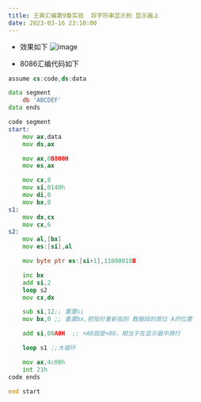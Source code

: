 ```yaml
---
title: 王爽汇编第9章实验  将字符串显示到 显示器上
date: 2023-03-16 23:10:00
---
```


* 效果如下
![image](https://img2023.cnblogs.com/blog/2146100/202303/2146100-20230316230911291-3045406.gif)


* 8086汇编代码如下

```asm
assume cs:code,ds:data

data segment
	db 'ABCDEF'
data ends

code segment
start:
	mov ax,data
	mov ds,ax

	mov ax,0B800H
	mov es,ax

	mov cx,8
	mov si,0140h
	mov di,0
	mov bx,0
s1:
	mov dx,cx
	mov cx,6
s2:		
	mov al,[bx]
	mov es:[si],al

	mov byte ptr es:[si+1],11000010B

	inc bx
	add si,2
	loop s2
	mov cx,dx

	sub si,12;; 重置si
	mov bx,0 ;; 重置bx,把指针重新指到 数据段的首位 A的位置

	add si,00A0H  ;; +A0就是+80，相当于在显示器中换行 

	loop s1 ;;大循环

	mov ax,4c00h
	int 21h
code ends

end start

```